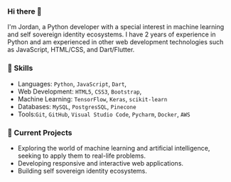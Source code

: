 ### Hi there 👋

I'm Jordan, a Python developer with a special interest in machine learning and self sovereign identity ecosystems. I have 2 years of experience in Python and am experienced in other web development technologies such as JavaScript, HTML/CSS, and Dart/Flutter.

<!--
**jojobee333/jojobee333** is a ✨ _special_ ✨ repository because its `README.md` (this file) appears on your GitHub profile.

Here are some ideas to get you started:

- 🔭 I’m currently working on ...
- 🌱 I’m currently learning ...
- 👯 I’m looking to collaborate on ...
- 🤔 I’m looking for help with ...
- 💬 Ask me about ...
- 📫 How to reach me: ...
- 😄 Pronouns: ...

-->

### 🌱 Skills
  * Languages: `Python`, `JavaScript`, `Dart`,
  * Web Development: `HTML5`, `CSS3`, `Bootstrap`,
  * Machine Learning: `TensorFlow`, `Keras`, `scikit-learn`
  * Databases: `MySQL`, `PostgresSQL`, `Pinecone`
  * Tools:`Git`, `GitHub`, `Visual Studio Code`, `Pycharm`, `Docker`, `AWS`
    
### 🌱 Current Projects
  * Exploring the world of machine learning and artificial intelligence, seeking to apply them to real-life problems.
  * Developing responsive and interactive web applications.
  * Building self sovereign identity ecosystems.
    
